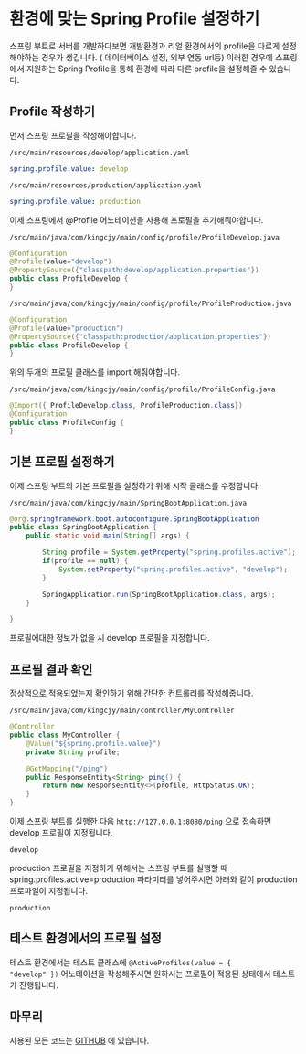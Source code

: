 # 환경에 맞는 Spring Profile 설정하기

스프링 부트로 서버를 개발하다보면 개발환경과 리얼 환경에서의 profile을 다르게 설정해야하는 경우가 생깁니다. ( 데이터베이스 설정,   외부 연동 url등)
이러한 경우에 스프링에서 지원하는 Spring Profile을 통해 환경에 따라 다른 profile을 설정해줄 수 있습니다.



## Profile 작성하기

먼저 스프링 프로필을 작성해야합니다.

<code>/src/main/resources/develop/application.yaml</code>

```yaml
spring.profile.value: develop
```

<code>/src/main/resources/production/application.yaml</code>

```yaml
spring.profile.value: production
```



이제 스프링에서 @Profile 어노테이션을 사용해 프로필을 추가해줘야합니다.

<code>/src/main/java/com/kingcjy/main/config/profile/ProfileDevelop.java</code>

```java
@Configuration
@Profile(value="develop")
@PropertySource({"classpath:develop/application.properties"})
public class ProfileDevelop {
}
```

<code>/src/main/java/com/kingcjy/main/config/profile/ProfileProduction.java</code>

```java
@Configuration
@Profile(value="production")
@PropertySource({"classpath:production/application.properties"})
public class ProfileDevelop {
}
```

위의 두개의 프로필 클래스를 import 해줘야합니다.

<code>/src/main/java/com/kingcjy/main/config/profile/ProfileConfig.java</code>

```java
@Import({ ProfileDevelop.class, ProfileProduction.class})
@Configuration
public class ProfileConfig {
}
```



## 기본 프로필 설정하기

이제 스프링 부트의 기본 프로필을 설정하기 위해 시작 클래스를 수정합니다.

<code>/src/main/java/com/kingcjy/main/SpringBootApplication.java</code>

```java
@org.springframework.boot.autoconfigure.SpringBootApplication
public class SpringBootApplication {
    public static void main(String[] args) {

        String profile = System.getProperty("spring.profiles.active");
        if(profile == null) {
            System.setProperty("spring.profiles.active", "develop");
        }

        SpringApplication.run(SpringBootApplication.class, args);
    }

}
```

프로필에대한 정보가 없을 시 develop 프로필을 지정합니다.



## 프로필 결과 확인

정상적으로 적용되었는지 확인하기 위해 간단한 컨트롤러를 작성해줍니다.

<code>/src/main/java/com/kingcjy/main/controller/MyController</code>

```java
@Controller
public class MyController {
    @Value("${spring.profile.value}")
    private String profile;

    @GetMapping("/ping")
    public ResponseEntity<String> ping() {
        return new ResponseEntity<>(profile, HttpStatus.OK);
    }
}
```



이제 스프링 부트를 실행한 다음 <code>http://127.0.0.1:8080/ping</code> 으로 접속하면 develop 프로필이 지정됩니다.

```
develop
```

production 프로필을 지정하기 위해서는 스프링 부트를 실행할 때 spring.profiles.active=production 파라미터를 넣어주시면 아래와 같이 production 프로파일이 지정됩니다.

```
production
```



## 테스트 환경에서의 프로필 설정

테스트 환경에서는 테스트 클래스에 <code>@ActiveProfiles(value = { "develop" })</code> 어노테이션을 작성해주시면 원하시는 프로필이 적용된 상태에서 테스트가 진행됩니다.



## 마무리

사용된 모든 코드는 [GITHUB](https://github.com/KingCjy/blog/tree/master/Spring/Spring-profile) 에 있습니다.